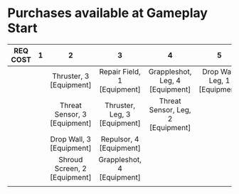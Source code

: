 # Purchases available at Gameplay Start

| **REQ COST** | **1** |            **2**             |            **3**             |               **4**               |             **5**             | **6** | **7** | **8** | **9** |
| :----------: | :---: | :--------------------------: | :--------------------------: | :-------------------------------: | :---------------------------: | :---: | :---: | :---: | :---: |
|              |       |   Thruster, 3 [Equipment]    | Repair Field, 1 [Equipment]  |  Grappleshot, Leg, 4 [Equipment]  | Drop Wall, Leg, 1 [Equipment] |       |       |       |       |
|              |       | Threat Sensor, 3 [Equipment] | Thruster, Leg, 3 [Equipment] | Threat Sensor, Leg, 2 [Equipment] |                               |       |       |       |       |
|              |       |   Drop Wall, 3 [Equipment]   |   Repulsor, 4 [Equipment]    |                                   |                               |       |       |       |       |
|              |       | Shroud Screen, 2 [Equipment] |  Grappleshot, 4 [Equipment]  |                                   |                               |       |       |       |       |
|              |       |                              |                              |                                   |                               |       |       |       |       |
